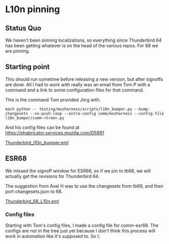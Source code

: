 L10n pinning
============

## Status Quo

We haven't been pinning localizations, so everything since Thunderbird 64 has been getting whatever is on the head of the various repos. For 68 we are pinning. 

## Starting point

This should run sometime before releasing a new version, but after signoffs are done. All I had to work with really was an email from Tom P with a command and a link to some configuration files for that command.

This is the command Tom provided Jörg with.
```
mach python -- testing/mozharness/scripts/l10n_bumper.py --bump-changesets --no-push-loop --extra-config comm/mozharness --config-file l10n_bumper/comm-<tree>.py
```
And his config files can be found at https://phabricator.services.mozilla.com/D5891

[Thunderbird_l10n_bumper.eml](file://attachments/788213760.eml)

## ESR68

We missed the signoff window for ESR68, so if we pin to tb68, we will actually get the revisions for Thunderbird 64. 

The suggestion from Axel  H was to use the changesets from tb69, and then port changesets.json to 68.

[Thunderbird_68_L10n.eml](file://attachments/898635061.eml)

### Config files

Starting with Tom's config files, I made a config file for comm-esr68. The configs are not in the tree just yet because I don't think this process will work in automation like it's supposed to. So I;